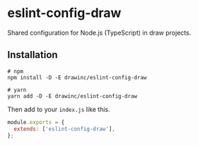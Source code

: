 # eslint-config-draw

Shared configuration for Node.js (TypeScript) in draw projects.

## Installation

```shell
# npm
npm install -D -E drawinc/eslint-config-draw

# yarn
yarn add -D -E drawinc/eslint-config-draw
```

Then add to your `index.js` like this.

```js
module.exports = {
  extends: ['eslint-config-draw'],
};
```
